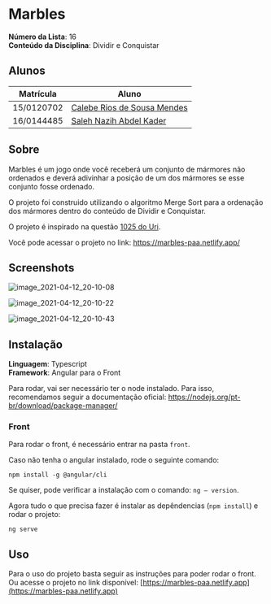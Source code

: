 # Marbles

**Número da Lista**: 16<br>
**Conteúdo da Disciplina**: Dividir e Conquistar<br>

## Alunos
|Matrícula | Aluno |
| -- | -- |
| 15/0120702  |  [Calebe Rios de Sousa Mendes](https://github.com/CalebeRios) |
| 16/0144485  |  [Saleh Nazih Abdel Kader](https://github.com/devsalula) |

## Sobre 
Marbles é um jogo onde você receberá um conjunto de mármores não ordenados e deverá adivinhar a posição de um dos mármores se esse conjunto fosse ordenado.

O projeto foi construido utilizando o algoritmo Merge Sort para a ordenação dos mármores dentro do conteúdo de Dividir e Conquistar.

O projeto é inspirado na questão [1025 do Uri](https://www.urionlinejudge.com.br/judge/pt/problems/view/1025).

Você pode acessar o projeto no link: https://marbles-paa.netlify.app/

## Screenshots
![image_2021-04-12_20-10-08](https://user-images.githubusercontent.com/1852287/114473838-6039d000-9bcb-11eb-9e55-cca9ffc49b41.png)

![image_2021-04-12_20-10-22](https://user-images.githubusercontent.com/1852287/114473870-721b7300-9bcb-11eb-98fa-43703e8f027d.png)

![image_2021-04-12_20-10-43](https://user-images.githubusercontent.com/1852287/114473863-6f208280-9bcb-11eb-92ac-531b43afe610.png)

## Instalação 
**Linguagem**: Typescript<br>
**Framework**: Angular para o Front<br>

Para rodar, vai ser necessário ter o node instalado. Para isso, recomendamos seguir a documentação oficial: https://nodejs.org/pt-br/download/package-manager/

### Front

Para rodar o front, é necessário entrar na pasta `front`.

Caso não tenha o angular instalado, rode o seguinte comando:

`npm install -g @angular/cli`

Se quiser, pode verificar a instalação com o comando: `ng — version`.

Agora tudo o que precisa fazer é instalar as depêndencias (`npm install`) e rodar o projeto:

`ng serve`

## Uso 
Para o uso do projeto basta seguir as instruções para poder rodar o front. 
Ou acesse o projeto no link disponível: [https://marbles-paa.netlify.app](https://marbles-paa.netlify.app)
